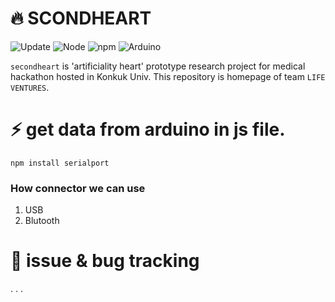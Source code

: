 # :fire: SCONDHEART

![Update](https://img.shields.io/github/last-commit/hyeok0902e/secondheart)
![Node](https://img.shields.io/badge/Node-v12.7.0-lightgre)
![npm](https://img.shields.io/badge/npm-v6.11.3-green)
![Arduino](https://img.shields.io/badge/Arduino-v1.8.10-blue)

`secondheart` is 'artificiality heart' prototype research project for medical hackathon hosted in Konkuk Univ. 
This repository is homepage of team `LIFE VENTURES`.

# :zap: get data from arduino in js file.
`npm install serialport`

### How connector we can use
1. USB
2. Blutooth

# :footprints: issue & bug tracking
.
.
.








